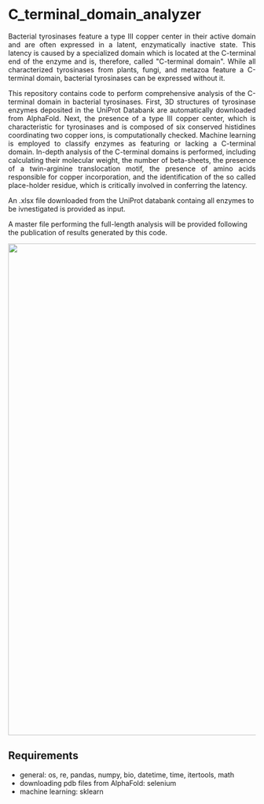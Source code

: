 # C_terminal_domain_analyzer

<p style="text-align: justify;">Bacterial tyrosinases feature a type III copper center in their active domain and 
are often expressed in a latent, enzymatically inactive state. 
This latency is caused by a specialized domain which is located at the C-terminal
end of the enzyme and is, therefore, called "C-terminal domain".
While all characterized tyrosinases from plants, fungi, and metazoa feature a 
C-terminal domain, bacterial tyrosinases can be expressed without it.

<p style="text-align: justify;">This repository contains code to perform comprehensive analysis of the C-terminal 
domain in bacterial tyrosinases.
First, 3D structures of tyrosinase enzymes deposited in the UniProt Databank are 
automatically downloaded from AlphaFold. Next, the presence of a type III copper
center, which is characteristic for tyrosinases and is composed of six conserved 
histidines coordinating two copper ions, is computationally checked.
Machine learning is employed to classify enzymes as featuring or lacking a 
C-terminal domain. 
In-depth analysis of the C-terminal domains is performed, including calculating 
their molecular weight, the number of beta-sheets, the presence of a twin-arginine 
translocation motif, the presence of amino acids responsible for copper 
incorporation, and the identification of the so called place-holder residue, which 
is critically involved in conferring the latency.

An .xlsx file downloaded from the UniProt databank containg all enzymes to be ivnestigated 
is provided as input. 

A master file performing the full-length analysis will be provided following the
publication of results generated by this code.</p>

<img src="Figure.png" width="1000" align=center>

## Requirements
- general: os, re, pandas, numpy, bio, datetime, time, itertools, math 
- downloading pdb files from AlphaFold: selenium
- machine learning: sklearn
